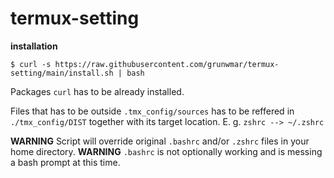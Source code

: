 # termux-setting
**installation**

`$ curl -s https://raw.githubusercontent.com/grunwmar/termux-setting/main/install.sh | bash`

Packages `curl` has to be already installed.

Files that has to be outside `.tmx_config/sources` has to be reffered in `./tmx_config/DIST` together with its
target location. E. g. `zshrc --> ~/.zshrc`

**WARNING** Script will override original `.bashrc` and/or `.zshrc` files in your home directory.
**WARNING** `.bashrc` is not optionally working and is messing a bash prompt at this time.

